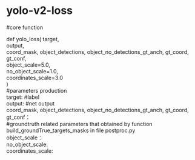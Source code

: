 # yolo-v2-loss

#core function

def yolo_loss(  target,   
                output,   
                coord_mask, object_detections, object_no_detections_gt_anch, gt_coord, gt_conf,  
                object_scale=5.0,  
                no_object_scale=1.0,   
                coordinates_scale=3.0  
            )  
#parameters production              
target:   #label  
output:   #net output  
coord_mask, object_detections, object_no_detections_gt_anch, gt_coord, gt_conf：  
#groundtruth related parameters that obtained by function build_groundTrue_targets_masks in file postproc.py  
object_scale：  
no_object_scale:   
coordinates_scale:        
